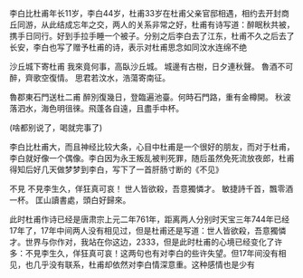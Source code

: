 李白比杜甫年长11岁，李白44岁，杜甫33岁在杜甫父亲官邸相遇，相约去开封商丘同游，从此结成忘年之交，两人的关系非常之好，杜甫有诗写道：醉眠秋共被，携手日同行。好到手拉手睡一个被子。分别之后李白去了江东，杜甫不久之后去了长安，李白也写了赠予杜甫的诗，表示对杜甫思念如同汶水连绵不绝

沙丘城下寄杜甫
我來竟何事，高臥沙丘城。
城邊有古樹，日夕連秋聲。
魯酒不可醉，齊歌空復情。
思君若汶水，浩蕩寄南征。

魯郡東石門送杜二甫
醉別復幾日，登臨遍池臺。何時石門路，重有金樽開。
秋波落泗水，海色明徂徠。飛蓬各自遠，且盡手中杯。

(啥都别说了，喝就完事了)

李白比杜甫大，而且神经比较大条，心目中杜甫是一个很好的朋友，而对于杜甫，李白就好像一个偶像。李白因为永王叛乱被判死罪，随后虽然免死流放夜郎，杜甫得知后好几天做梦梦到李白，写下了一首肝肠寸断的《不见》

不見
不見李生久，佯狂真可哀！
世人皆欲殺，吾意獨憐才。
敏捷詩千首，飄零酒一杯。
匡山讀書處，頭白好歸來。

此时杜甫作诗已经是唐肃宗上元二年761年，距离两人分别时天宝三年744年已经17年了，17年中间两人没有相见过，但是杜甫还是写道：世人皆欲殺，吾意獨憐才。世界与你作对，我站在你这边，2333，但是此时杜甫的心境已经变化了许多：不見李生久，佯狂真可哀！这两句也有对李白的些许失望。但17年间没有相见，也几乎没有联系，杜甫却依然对李白情深意重。这种感情也是少有
